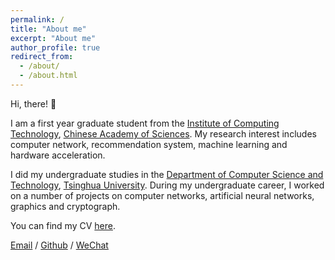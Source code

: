 ```yaml
---
permalink: /
title: "About me"
excerpt: "About me"
author_profile: true
redirect_from: 
  - /about/
  - /about.html
---
```


Hi, there! 👋

I am a first year graduate student from the [Institute of Computing Technology](http://www.ict.ac.cn/), [Chinese Academy of Sciences](https://www.cas.cn/). My research interest includes computer network, recommendation system, machine learning and hardware acceleration.

I did my undergraduate studies in the [Department of Computer Science and Technology](https://www.cs.tsinghua.edu.cn/), [Tsinghua University](https://www.tsinghua.edu.cn/). During my undergraduate career, I worked on a number of projects on computer networks, artificial neural networks, graphics and cryptograph.

You can find my CV [here](../files/Qiaoyin_GAN_CV.pdf).

[Email](mailto:ganqiaoyin23@mails.ucas.ac.cn) / [Github](https://github.com/qiaoyingan) / [WeChat](../images/QR_Code.JPG)




